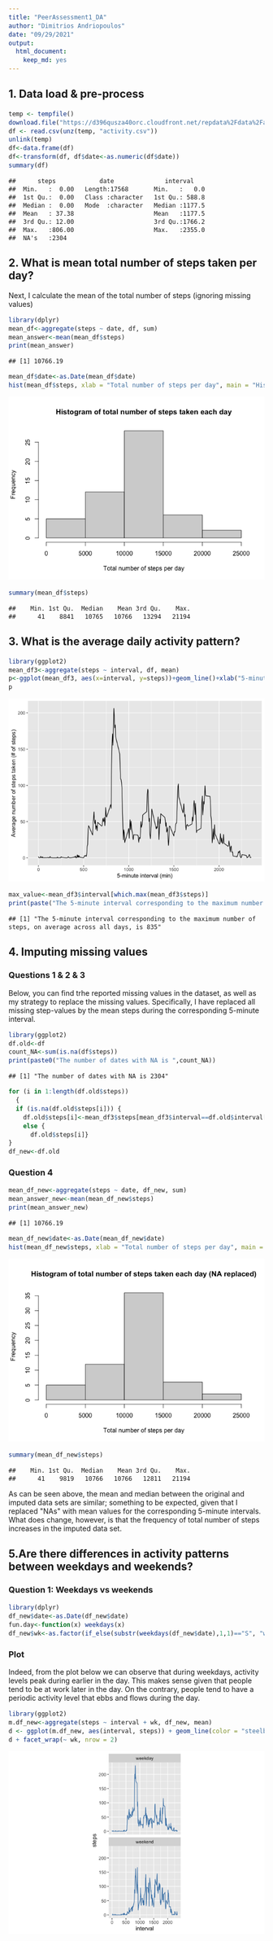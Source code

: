 ```yaml
---
title: "PeerAssessment1_DA" 
author: "Dimitrios Andriopoulos"
date: "09/29/2021"
output:
  html_document:
    keep_md: yes
---
```




## 1. Data load & pre-process

```r
temp <- tempfile()
download.file("https://d396qusza40orc.cloudfront.net/repdata%2Fdata%2Factivity.zip",temp)
df <- read.csv(unz(temp, "activity.csv"))
unlink(temp)
df<-data.frame(df)
df<-transform(df, df$date<-as.numeric(df$date))
summary(df)
```

```
##      steps            date              interval     
##  Min.   :  0.00   Length:17568       Min.   :   0.0  
##  1st Qu.:  0.00   Class :character   1st Qu.: 588.8  
##  Median :  0.00   Mode  :character   Median :1177.5  
##  Mean   : 37.38                      Mean   :1177.5  
##  3rd Qu.: 12.00                      3rd Qu.:1766.2  
##  Max.   :806.00                      Max.   :2355.0  
##  NA's   :2304
```

## 2. What is mean total number of steps taken per day?

Next, I calculate the mean of the total number of steps (ignoring missing values)


```r
library(dplyr)
mean_df<-aggregate(steps ~ date, df, sum)
mean_answer<-mean(mean_df$steps)
print(mean_answer)
```

```
## [1] 10766.19
```

```r
mean_df$date<-as.Date(mean_df$date)
hist(mean_df$steps, xlab = "Total number of steps per day", main = "Histogram of total number of steps taken each day")
```

![](PeerAssessment1_DA_files/figure-html/chunk2-1.png)<!-- -->

```r
summary(mean_df$steps)
```

```
##    Min. 1st Qu.  Median    Mean 3rd Qu.    Max. 
##      41    8841   10765   10766   13294   21194
```

## 3. What is the average daily activity pattern?

```r
library(ggplot2)
mean_df3<-aggregate(steps ~ interval, df, mean)
p<-ggplot(mean_df3, aes(x=interval, y=steps))+geom_line()+xlab("5-minute interval (min)")+ylab("Average number of steps taken (# of steps)")
p
```

![](PeerAssessment1_DA_files/figure-html/chunk3-1.png)<!-- -->

```r
max_value<-mean_df3$interval[which.max(mean_df3$steps)]
print(paste("The 5-minute interval corresponding to the maximum number of steps, on average across all days, is", max_value))
```

```
## [1] "The 5-minute interval corresponding to the maximum number of steps, on average across all days, is 835"
```

## 4. Imputing missing values
### Questions 1 & 2 & 3
Below, you can find trhe reported missing values in the dataset, as well as my strategy to replace the missing values. Specifically, I have replaced all missing step-values by the mean steps during the corresponding 5-minute interval.

```r
library(ggplot2)
df.old<-df
count_NA<-sum(is.na(df$steps))
print(paste0("The number of dates with NA is ",count_NA))
```

```
## [1] "The number of dates with NA is 2304"
```

```r
for (i in 1:length(df.old$steps)) 
  {
  if (is.na(df.old$steps[i])) {
    df.old$steps[i]<-mean_df3$steps[mean_df3$interval==df.old$interval[i]]}
    else {
      df.old$steps[i]}
}
df_new<-df.old
```
### Question 4

```r
mean_df_new<-aggregate(steps ~ date, df_new, sum)
mean_answer_new<-mean(mean_df_new$steps)
print(mean_answer_new)
```

```
## [1] 10766.19
```

```r
mean_df_new$date<-as.Date(mean_df_new$date)
hist(mean_df_new$steps, xlab = "Total number of steps per day", main = "Histogram of total number of steps taken each day (NA replaced)")
```

![](PeerAssessment1_DA_files/figure-html/chunk4.4-1.png)<!-- -->

```r
summary(mean_df_new$steps)
```

```
##    Min. 1st Qu.  Median    Mean 3rd Qu.    Max. 
##      41    9819   10766   10766   12811   21194
```
As can be seen above, the mean and median between the original and imputed data sets are similar; something to be expected, given that I replaced "NAs" with mean values for the corresponding 5-minute intervals. What does change, however, is that the frequency of total number of steps increases in the imputed data set. 

## 5.Are there differences in activity patterns between weekdays and weekends?
### Question 1: Weekdays vs weekends

```r
library(dplyr)
df_new$date<-as.Date(df_new$date)
fun.day<-function(x) weekdays(x)
df_new$wk<-as.factor(if_else(substr(weekdays(df_new$date),1,1)=="S", "weekend","weekday"))
```

### Plot 
Indeed, from the plot below we can observe that during weekdays, activity levels peak during earlier in the day. This makes sense given that people tend to be at work later in the day. On the contrary, people tend to have a periodic activity level that ebbs and flows during the day.


```r
library(ggplot2)
m.df_new<-aggregate(steps ~ interval + wk, df_new, mean)
d <- ggplot(m.df_new, aes(interval, steps)) + geom_line(color = "steelblue", size = 0.5) + theme(aspect.ratio = 1)
d + facet_wrap(~ wk, nrow = 2)
```

![](PeerAssessment1_DA_files/figure-html/chunk5.2-1.png)<!-- -->

